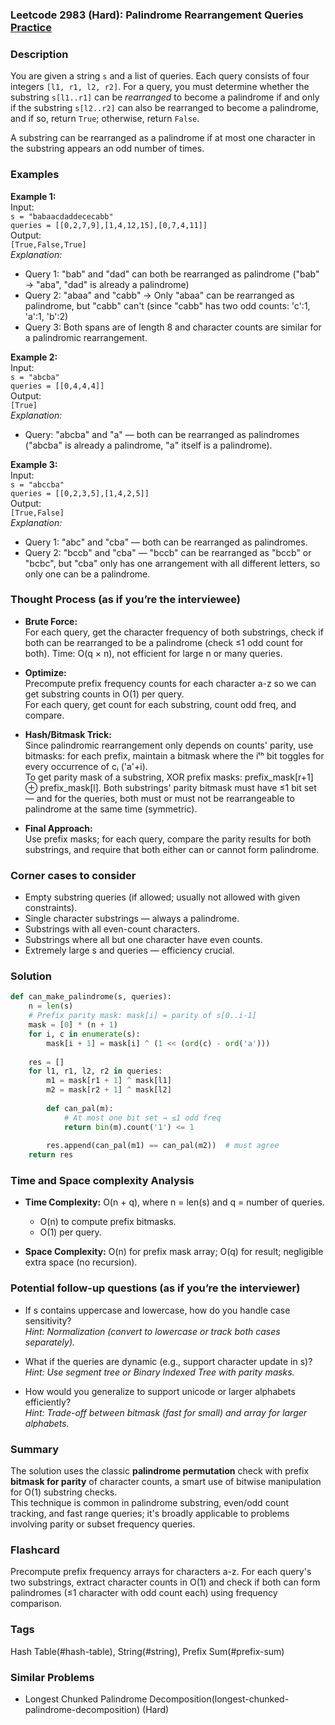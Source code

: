 ### Leetcode 2983 (Hard): Palindrome Rearrangement Queries [Practice](https://leetcode.com/problems/palindrome-rearrangement-queries)

### Description  
You are given a string `s` and a list of queries. Each query consists of four integers `[l1, r1, l2, r2]`. For a query, you must determine whether the substring `s[l1..r1]` can be *rearranged* to become a palindrome if and only if the substring `s[l2..r2]` can also be rearranged to become a palindrome, and if so, return `True`; otherwise, return `False`.

A substring can be rearranged as a palindrome if at most one character in the substring appears an odd number of times.

### Examples  

**Example 1:**  
Input:  
`s = "babaacdaddececabb"`  
`queries = [[0,2,7,9],[1,4,12,15],[0,7,4,11]]`  
Output:  
`[True,False,True]`  
*Explanation:*

- Query 1: "bab" and "dad" can both be rearranged as palindrome ("bab" → "aba", "dad" is already a palindrome)
- Query 2: "abaa" and "cabb" → Only "abaa" can be rearranged as palindrome, but "cabb" can't (since "cabb" has two odd counts: 'c':1, 'a':1, 'b':2)
- Query 3: Both spans are of length 8 and character counts are similar for a palindromic rearrangement.

**Example 2:**  
Input:  
`s = "abcba"`  
`queries = [[0,4,4,4]]`  
Output:  
`[True]`  
*Explanation:*

- Query: "abcba" and "a" — both can be rearranged as palindromes ("abcba" is already a palindrome, "a" itself is a palindrome).

**Example 3:**  
Input:  
`s = "abccba"`  
`queries = [[0,2,3,5],[1,4,2,5]]`  
Output:  
`[True,False]`  
*Explanation:*

- Query 1: "abc" and "cba" — both can be rearranged as palindromes.
- Query 2: "bccb" and "cba" — "bccb" can be rearranged as "bccb" or "bcbc", but "cba" only has one arrangement with all different letters, so only one can be a palindrome.

### Thought Process (as if you’re the interviewee)  

- **Brute Force:**  
  For each query, get the character frequency of both substrings, check if both can be rearranged to be a palindrome (check ≤1 odd count for both). Time: O(q × n), not efficient for large n or many queries.

- **Optimize:**  
  Precompute prefix frequency counts for each character a-z so we can get substring counts in O(1) per query.  
  For each query, get count for each substring, count odd freq, and compare.

- **Hash/Bitmask Trick:**  
  Since palindromic rearrangement only depends on counts' parity, use bitmasks: for each prefix, maintain a bitmask where the iᵗʰ bit toggles for every occurrence of cᵢ ('a'+i).  
  To get parity mask of a substring, XOR prefix masks: prefix_mask[r+1] ⊕ prefix_mask[l].
  Both substrings' parity bitmask must have ≤1 bit set — and for the queries, both must or must not be rearrangeable to palindrome at the same time (symmetric).

- **Final Approach:**  
  Use prefix masks; for each query, compare the parity results for both substrings, and require that both either can or cannot form palindrome.

### Corner cases to consider  
- Empty substring queries (if allowed; usually not allowed with given constraints).
- Single character substrings — always a palindrome.
- Substrings with all even-count characters.
- Substrings where all but one character have even counts.
- Extremely large s and queries — efficiency crucial.

### Solution

```python
def can_make_palindrome(s, queries):
    n = len(s)
    # Prefix parity mask: mask[i] = parity of s[0..i-1]
    mask = [0] * (n + 1)
    for i, c in enumerate(s):
        mask[i + 1] = mask[i] ^ (1 << (ord(c) - ord('a')))
        
    res = []
    for l1, r1, l2, r2 in queries:
        m1 = mask[r1 + 1] ^ mask[l1]
        m2 = mask[r2 + 1] ^ mask[l2]
        
        def can_pal(m):
            # At most one bit set → ≤1 odd freq
            return bin(m).count('1') <= 1
        
        res.append(can_pal(m1) == can_pal(m2))  # must agree
    return res
```

### Time and Space complexity Analysis  

- **Time Complexity:** O(n + q), where n = len(s) and q = number of queries.  
  - O(n) to compute prefix bitmasks.
  - O(1) per query.

- **Space Complexity:** O(n) for prefix mask array; O(q) for result; negligible extra space (no recursion).

### Potential follow-up questions (as if you’re the interviewer)  

- If s contains uppercase and lowercase, how do you handle case sensitivity?  
  *Hint: Normalization (convert to lowercase or track both cases separately).*

- What if the queries are dynamic (e.g., support character update in s)?  
  *Hint: Use segment tree or Binary Indexed Tree with parity masks.*

- How would you generalize to support unicode or larger alphabets efficiently?  
  *Hint: Trade-off between bitmask (fast for small) and array for larger alphabets.*

### Summary
The solution uses the classic **palindrome permutation** check with prefix **bitmask for parity** of character counts, a smart use of bitwise manipulation for O(1) substring checks.  
This technique is common in palindrome substring, even/odd count tracking, and fast range queries; it's broadly applicable to problems involving parity or subset frequency queries.


### Flashcard
Precompute prefix frequency arrays for characters a-z. For each query's two substrings, extract character counts in O(1) and check if both can form palindromes (≤1 character with odd count each) using frequency comparison.

### Tags
Hash Table(#hash-table), String(#string), Prefix Sum(#prefix-sum)

### Similar Problems
- Longest Chunked Palindrome Decomposition(longest-chunked-palindrome-decomposition) (Hard)